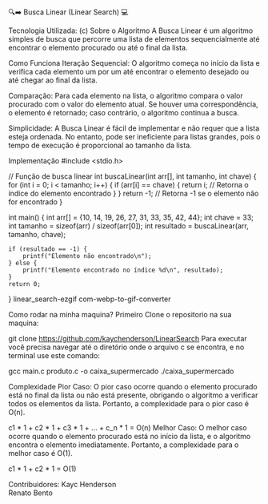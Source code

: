 🔍➡️ Busca Linear (Linear Search) 💻

Tecnologia Utilizada:
(c)
Sobre o Algoritmo
A Busca Linear é um algoritmo simples de busca que percorre uma lista de elementos sequencialmente até encontrar o elemento procurado ou até o final da lista.

Como Funciona
Iteração Sequencial: O algoritmo começa no início da lista e verifica cada elemento um por um até encontrar o elemento desejado ou até chegar ao final da lista.

Comparação: Para cada elemento na lista, o algoritmo compara o valor procurado com o valor do elemento atual. Se houver uma correspondência, o elemento é retornado; caso contrário, o algoritmo continua a busca.

Simplicidade: A Busca Linear é fácil de implementar e não requer que a lista esteja ordenada. No entanto, pode ser ineficiente para listas grandes, pois o tempo de execução é proporcional ao tamanho da lista.

Implementação
#include <stdio.h>

// Função de busca linear
int buscaLinear(int arr[], int tamanho, int chave) {
    for (int i = 0; i < tamanho; i++) {
        if (arr[i] == chave) {
            return i; // Retorna o índice do elemento encontrado
        }
    }
    return -1; // Retorna -1 se o elemento não for encontrado
}

int main() {
    int arr[] = {10, 14, 19, 26, 27, 31, 33, 35, 42, 44};
    int chave = 33;
    int tamanho = sizeof(arr) / sizeof(arr[0]);
    int resultado = buscaLinear(arr, tamanho, chave);

    if (resultado == -1) {
        printf("Elemento não encontrado\n");
    } else {
        printf("Elemento encontrado no índice %d\n", resultado);
    }
    return 0;
}
linear_search-ezgif com-webp-to-gif-converter

Como rodar na minha maquina?
Primeiro Clone o repositorio na sua maquina:

git clone https://github.com/kaychenderson/LinearSearch
Para executar você precisa navegar até o diretório onde o arquivo c se encontra, e no terminal use este comando:

gcc main.c produto.c -o caixa_supermercado
./caixa_supermercado

Complexidade
Pior Caso:
O pior caso ocorre quando o elemento procurado está no final da lista ou não está presente, obrigando o algoritmo a verificar todos os elementos da lista. 
Portanto, a complexidade para o pior caso é O(n).

c1 * 1 + c2 * 1 + c3 * 1 + ... + c_n * 1 = O(n)
Melhor Caso:
O melhor caso ocorre quando o elemento procurado está no início da lista, e o algoritmo encontra o elemento imediatamente. 
Portanto, a complexidade para o melhor caso é O(1).

c1 * 1 + c2 * 1 = O(1)

Contribuidores:
Kayc Henderson		
Renato Bento
